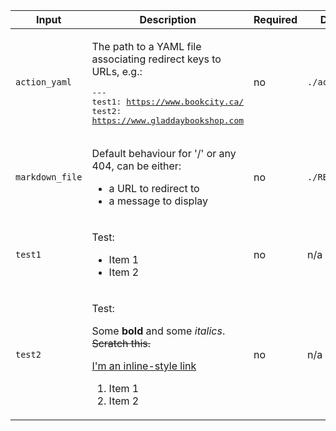 |Input|Description|Required|Default|
|-----|-----------|--------|-------|
|`action_yaml`|<p>The path to a YAML file associating redirect keys to URLs, e.g.:</p><pre>---<br />test1: https://www.bookcity.ca/<br />test2: https://www.gladdaybookshop.com<br /></pre>|no|`./action.yml`|
|`markdown_file`|<p>Default behaviour for '/' or any 404, can be either:</p><ul><li>a URL to redirect to</li><li>a message to display</li></ul>|no|`./README.md`|
|`test1`|<p>Test:</p><ul><li>Item 1</li><li>Item 2</li></ul>|no|n/a|
|`test2`|<p>Test:</p><p>Some <strong>bold</strong> and some <em>italics</em>. ~~Scratch this.~~</p><p><a href="https://www.google.com">I'm an inline-style link</a></p><ol><li>Item 1</li><li>Item 2</li></ol>|no|n/a|
